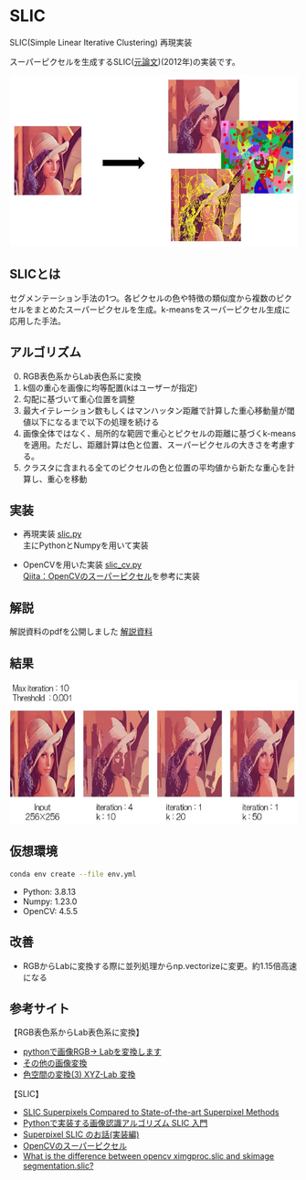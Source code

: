 # SLIC
SLIC(Simple Linear Iterative Clustering) 再現実装

スーパーピクセルを生成するSLIC([元論文](https://core.ac.uk/download/pdf/147983593.pdf))(2012年)の実装です。

<img src="./assets/desc.jpg" height="300px" alt="SLIC結果"></img>

## SLICとは
セグメンテーション手法の1つ。各ピクセルの色や特徴の類似度から複数のピクセルをまとめたスーパーピクセルを生成。k-meansをスーパーピクセル生成に応用した手法。

## アルゴリズム
0. RGB表色系からLab表色系に変換
1. k個の重心を画像に均等配置(kはユーザーが指定)
2. 勾配に基づいて重心位置を調整
3. 最大イテレーション数もしくはマンハッタン距離で計算した重心移動量が閾値以下になるまで以下の処理を続ける
4. 画像全体ではなく、局所的な範囲で重心とピクセルの距離に基づくk-meansを適用。ただし、距離計算は色と位置、スーパーピクセルの大きさを考慮する。
5. クラスタに含まれる全てのピクセルの色と位置の平均値から新たな重心を計算し、重心を移動

## 実装
- 再現実装     [slic.py](slic.py)<br>
主にPythonとNumpyを用いて実装

- OpenCVを用いた実装     [slic_cv.py](slic_cv.py)<br>
[Qiita：OpenCVのスーパーピクセル](https://qiita.com/sitar-harmonics/items/ba02cd14d6f362439e96)を参考に実装

## 解説
解説資料のpdfを公開しました
[解説資料](explanation.pdf)

## 結果

<img src="./assets/result.jpg" height="250px" alt="SLIC結果"></img>

## 仮想環境
``` bash
conda env create --file env.yml
```
- Python: 3.8.13
- Numpy: 1.23.0
- OpenCV: 4.5.5

## 改善
- RGBからLabに変換する際に並列処理からnp.vectorizeに変更。約1.15倍高速になる

## 参考サイト
【RGB表色系からLab表色系に変換】
- [pythonで画像RGB-> Labを変換します](https://www.web-dev-qa-db-ja.com/ja/python/python%E3%81%A7%E7%94%BB%E5%83%8Frgbgt-lab%E3%82%92%E5%A4%89%E6%8F%9B%E3%81%97%E3%81%BE%E3%81%99/1070682920/)
- [その他の画像変換](http://opencv.jp/opencv-2.2/cpp/imgproc_miscellaneous_image_transformations.html)
- [色空間の変換(3)  XYZ-Lab 変換](https://fujiwaratko.sakura.ne.jp/infosci/colorspace/colorspace3.html)

【SLIC】
- [SLIC Superpixels Compared to State-of-the-art Superpixel Methods](https://core.ac.uk/download/pdf/147983593.pdf)
- [Pythonで実装する画像認識アルゴリズム SLIC 入門](https://techblog.nhn-techorus.com/archives/7793)
- [Superpixel SLIC のお話(実装編)](https://snowtanuki.hatenablog.jp/entry/2019/04/17/230556)
- [OpenCVのスーパーピクセル](https://qiita.com/sitar-harmonics/items/ba02cd14d6f362439e96)
- [What is the difference between opencv ximgproc.slic and skimage segmentation.slic?](https://stackoverflow.com/questions/57039504/what-is-the-difference-between-opencv-ximgproc-slic-and-skimage-segmentation-sli)